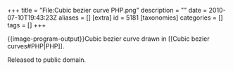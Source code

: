 +++
title = "File:Cubic bezier curve PHP.png"
description = ""
date = 2010-07-10T19:43:23Z
aliases = []
[extra]
id = 5181
[taxonomies]
categories = []
tags = []
+++

{{image-program-output}}Cubic bezier curve drawn in [[Cubic bezier curves#PHP|PHP]].

Released to public domain.
